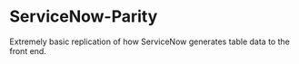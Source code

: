 # ServiceNow-Parity
Extremely basic replication of how ServiceNow generates table data to the front end.
